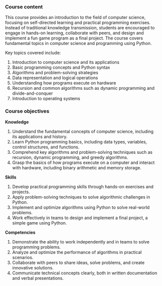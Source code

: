### **Course content**

This course provides an introduction to the field of computer science, focusing on self-directed learning and practical programming exercises. Instead of traditional knowledge transmission, students are encouraged to engage in hands-on learning, collaborate with peers, and design and implement a fun game program as a final project. The course covers fundamental topics in computer science and programming using Python.

Key topics covered include:

1. Introduction to computer science and its applications
2. Basic programming concepts and Python syntax
3. Algorithms and problem-solving strategies
4. Data representation and logical operations
5. Understanding how programs execute on hardware
6. Recursion and common algorithms such as dynamic programming and divide-and-conquer
7. Introduction to operating systems

### **Course objectives**

**Knowledge**

1. Understand the fundamental concepts of computer science, including its applications and history.
2. Learn Python programming basics, including data types, variables, control structures, and functions.
3. Comprehend key algorithms and problem-solving techniques such as recursion, dynamic programming, and greedy algorithms.
4. Grasp the basics of how programs execute on a computer and interact with hardware, including binary arithmetic and memory storage.

**Skills**

1. Develop practical programming skills through hands-on exercises and projects.
2. Apply problem-solving techniques to solve algorithmic challenges in Python.
3. Implement and optimize algorithms using Python to solve real-world problems.
4. Work effectively in teams to design and implement a final project, a simple game using Python.

**Competencies**

1. Demonstrate the ability to work independently and in teams to solve programming problems.
2. Analyze and optimize the performance of algorithms in practical scenarios.
3. Collaborate with peers to share ideas, solve problems, and create innovative solutions.
4. Communicate technical concepts clearly, both in written documentation and verbal presentations.